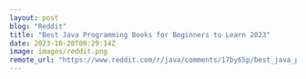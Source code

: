 ```yaml
---
layout: post
blog: "Reddit"
title: "Best Java Programming Books for Beginners to Learn 2023"
date: 2023-10-20T00:29:14Z
image: images/reddit.png
remote_url: "https://www.reddit.com/r/java/comments/17by65p/best_java_programming_books_for_beginners_to/"
---
```

